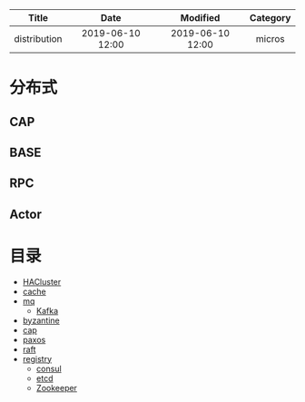 | Title                | Date             | Modified         | Category          |
|:--------------------:|:----------------:|:----------------:|:-----------------:|
| distribution              | 2019-06-10 12:00 | 2019-06-10 12:00 | micros            |



# 分布式


## CAP

## BASE



## RPC




## Actor








# 目录

- [HACluster](./hacluster.md)
- [cache](./cache.md)
- [mq](./mq/index.md)
    - [Kafka](./mq/kafka.md)
- [byzantine](./byzantine.md)
- [cap](./cap.md)
- [paxos](./paxos.md)
- [raft](./raft.md)
- [registry](./registry/index.md)
    - [consul](./registry/consul.md)
    - [etcd](./registry/etcd.md)
    - [Zookeeper](./registry/zookeeper.md)
